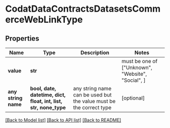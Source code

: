 # CodatDataContractsDatasetsCommerceWebLinkType


## Properties
Name | Type | Description | Notes
------------ | ------------- | ------------- | -------------
**value** | **str** |  |  must be one of ["Unknown", "Website", "Social", ]
**any string name** | **bool, date, datetime, dict, float, int, list, str, none_type** | any string name can be used but the value must be the correct type | [optional]

[[Back to Model list]](../README.md#documentation-for-models) [[Back to API list]](../README.md#documentation-for-api-endpoints) [[Back to README]](../README.md)



